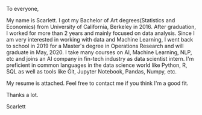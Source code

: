 To everyone,

My name is Scarlett. I got my Bachelor of Art degrees(Statistics and Economics) from University of California, Berkeley in 2016. After graduation, I worked for more than 2 years and mainly focused on data analysis. Since I am very interested in working with data and Machine Learning, I went back to school in 2019 for a Master's degree in Operations Research and will graduate in May, 2020. I take many courses on AI, Machine Learning, NLP, etc and joins an AI company in fin-tech industry as data scientist intern. I'm preficient in common languages in the data science world like Python, R, SQL as well as tools like Git, Jupyter Notebook, Pandas, Numpy, etc.

My resume is attached. Feel free to contact me if you think I'm a good fit.

Thanks a lot.

Scarlett
